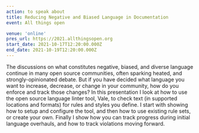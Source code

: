 ```yaml
---
action: to speak about
title: Reducing Negative and Biased Language in Documentation
event: All things open

venue: 'online'
pres_url: https://2021.allthingsopen.org
start_date: 2021-10-17T12:20:00.000Z
end_date: 2021-10-19T12:20:00.000Z
---
```


The discussions on what constitutes negative, biased, and diverse language continue in many open source communities, often sparking heated, and strongly-opinionated debate. But if you have decided what language you want to increase, decrease, or change in your community, how do you enforce and track those changes? In this presentation I look at how to use the open source language linter tool, Vale, to check text (in supported locations and formats) for rules and styles you define. I start with showing how to setup and configure the tool, and then how to use existing rule sets, or create your own. Finally I show how you can track progress during initial language overhauls, and how to track violations moving forward.